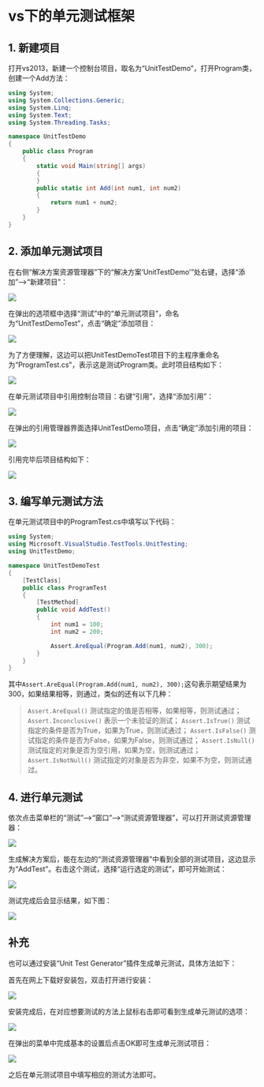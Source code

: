 # vs下的单元测试框架

## 1. 新建项目

打开vs2013，新建一个控制台项目，取名为“UnitTestDemo”，打开Program类，创建一个Add方法：

```c#
using System;
using System.Collections.Generic;
using System.Linq;
using System.Text;
using System.Threading.Tasks;

namespace UnitTestDemo
{
    public class Program
    {
        static void Main(string[] args)
        {
        }
        public static int Add(int num1, int num2)
        {
            return num1 + num2;
        }
    }
}
```
## 2. 添加单元测试项目

在右侧“解决方案资源管理器”下的“解决方案‘UnitTestDemo’”处右键，选择“添加”-->“新建项目”：

![](https://wojiayun.ztywyj.top:18443/lychee/uploads/big/1ee9086843a6cdf30a1c78a380ddc69b.png)

在弹出的选项框中选择“测试”中的“单元测试项目”，命名为“UnitTestDemoTest”，点击“确定”添加项目：

![](https://wojiayun.ztywyj.top:18443/lychee/uploads/big/5d4183cdadc6afc9207acc0c6c528923.png)

为了方便理解，这边可以把UnitTestDemoTest项目下的主程序重命名为“ProgramTest.cs”，表示这是测试Program类。此时项目结构如下：

![](https://wojiayun.ztywyj.top:18443/lychee/uploads/big/7ef6114033e47f5db70cad664cc6380c.png)

在单元测试项目中引用控制台项目：右键“引用”，选择“添加引用”：

![](https://wojiayun.ztywyj.top:18443/lychee/uploads/big/2b58b00452b8d2dee61ae3785c98963d.png)

在弹出的引用管理器界面选择UnitTestDemo项目，点击“确定”添加引用的项目：

![](https://wojiayun.ztywyj.top:18443/lychee/uploads/big/dd09d46fb219416de53a8fdbd7c2cc4b.png)

引用完毕后项目结构如下：

![](https://wojiayun.ztywyj.top:18443/lychee/uploads/big/79d1734cd4f7358a4ad58a490b74c54c.png)

## 3. 编写单元测试方法

在单元测试项目中的ProgramTest.cs中填写以下代码：

```c#
using System;
using Microsoft.VisualStudio.TestTools.UnitTesting;
using UnitTestDemo;

namespace UnitTestDemoTest
{
    [TestClass]
    public class ProgramTest
    {
        [TestMethod]
        public void AddTest()
        {
            int num1 = 100;
            int num2 = 200;

            Assert.AreEqual(Program.Add(num1, num2), 300);
        }
    }
}
```

其中`Assert.AreEqual(Program.Add(num1, num2), 300);`这句表示期望结果为300，如果结果相等，则通过，类似的还有以下几种：
> `Assert.AreEqual()` 测试指定的值是否相等，如果相等，则测试通过；
`Assert.Inconclusive()` 表示一个未验证的测试；
`Assert.IsTrue()` 测试指定的条件是否为True，如果为True，则测试通过；
`Assert.IsFalse()` 测试指定的条件是否为False，如果为False，则测试通过；
`Assert.IsNull()` 测试指定的对象是否为空引用，如果为空，则测试通过；
`Assert.IsNotNull()` 测试指定的对象是否为非空，如果不为空，则测试通过。

## 4. 进行单元测试

依次点击菜单栏的“测试”-->“窗口”-->“测试资源管理器”，可以打开测试资源管理器：

![](https://wojiayun.ztywyj.top:18443/lychee/uploads/big/17d188b021a5584f6935d12ad8e2ad6e.png)

生成解决方案后，能在左边的“测试资源管理器”中看到全部的测试项目，这边显示为“AddTest”。右击这个测试，选择“运行选定的测试”，即可开始测试：

![](https://wojiayun.ztywyj.top:18443/lychee/uploads/big/2a35fb7dadc888aa696e4db60756f33d.png)

测试完成后会显示结果，如下图：

![](https://wojiayun.ztywyj.top:18443/lychee/uploads/big/566f95202463374da9fbd7d291b9c280.png)

## 补充

也可以通过安装“Unit Test Generator”插件生成单元测试，具体方法如下：

首先在网上下载好安装包，双击打开进行安装：

![](https://wojiayun.ztywyj.top:18443/lychee/uploads/big/f2d5a205aca5102228e52d3699e476c6.png)

安装完成后，在对应想要测试的方法上鼠标右击即可看到生成单元测试的选项：

![](https://wojiayun.ztywyj.top:18443/lychee/uploads/big/70ddb0b01c70f729016e8376df49bb4a.png)

在弹出的菜单中完成基本的设置后点击OK即可生成单元测试项目：

![](https://wojiayun.ztywyj.top:18443/lychee/uploads/big/616603bd0e888b87a4f8dd4dfe91be63.png)

之后在单元测试项目中填写相应的测试方法即可。